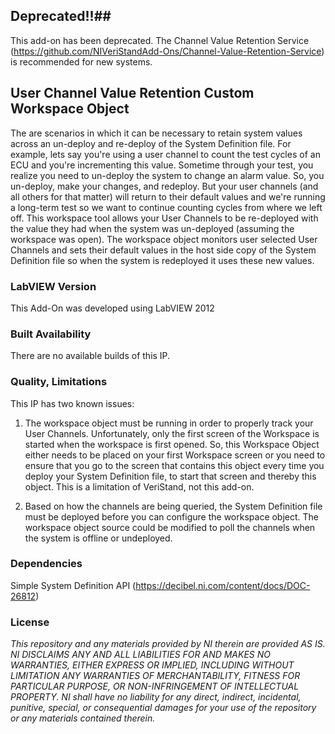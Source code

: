 ## Deprecated!!##

This add-on has been deprecated. The Channel Value Retention Service (https://github.com/NIVeriStandAdd-Ons/Channel-Value-Retention-Service) is recommended for new systems.

## User Channel Value Retention Custom Workspace Object ##

The are scenarios in which it can be necessary to retain system values across an un-deploy and re-deploy of the System Definition file. For example, lets say you're using a user channel to count the test cycles of an ECU and you're incrementing this value. Sometime through your test, you realize you need to un-deploy the system to change an alarm value. So, you un-deploy, make your changes, and redeploy. But your user channels (and all others for that matter) will return to their default values and we're running a long-term test so we want to continue counting cycles from where we left off. This workspace tool allows your User Channels to be re-deployed with the value they had when the system was un-deployed (assuming the workspace was open). The workspace object monitors user selected User Channels and sets their default values in the host side copy of the System Definition file so when the system is redeployed it uses these new values.   

### LabVIEW Version ###

This Add-On was developed using LabVIEW 2012

### Built Availability ###

There are no available builds of this IP.

### Quality, Limitations ###

This IP has two known issues:

1. The workspace object must be running in order to properly track your User Channels. Unfortunately, only the first screen of the Workspace is started when the workspace is first opened. So, this Workspace Object either needs to be placed on your first Workspace screen or you need to ensure that you go to the screen that contains this object every time you deploy your System Definition file, to start that screen and thereby this object. This is a limitation of VeriStand, not this add-on.

2. Based on how the channels are being queried, the System Definition file must be deployed before you can configure the workspace object. The workspace object source could be modified to poll the channels when the system is offline or undeployed. 

### Dependencies ###

Simple System Definition API (https://decibel.ni.com/content/docs/DOC-26812)

### License ###

*This repository and any materials provided by NI therein are provided AS IS. NI DISCLAIMS ANY AND ALL LIABILITIES FOR AND MAKES NO WARRANTIES, EITHER EXPRESS OR IMPLIED, INCLUDING WITHOUT LIMITATION ANY WARRANTIES OF MERCHANTABILITY, FITNESS FOR  PARTICULAR PURPOSE, OR NON-INFRINGEMENT OF INTELLECTUAL PROPERTY. NI shall have no liability for any direct, indirect, incidental, punitive, special, or consequential damages for your use of the repository or any materials contained therein.*